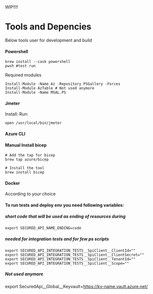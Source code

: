 WIP!!!!

# Tools and Depencies
Below tools user for development and build
#### Powershell
``` 
brew install --cask powershell 
pwsh #test run
```
Required modules
```
Install-Module -Name Az -Repository PSGallery -Forces
Install-Module AzTable # Not used anymore
Install-Module -Name MSAL.PS
```
#### Jmeter
Install:
Run:
```
open /usr/local/bin/jmeter
```
#### Azure CLI
#### Manual Install bicep
```
# Add the tap for bicep
brew tap azure/bicep

# Install the tool
brew install bicep
```

#### Docker
According to your choice

#### To run tests and deploy env you need following variables:
##### short code that will be used as ending of resources during 
```
export SECURED_API_NAME_ENDING=code
```

##### needed for integration tests and for few ps scripts
```
export SECURED_API_INTEGRATION_TESTS__SpiClient__ClientId=""
export SECURED_API_INTEGRATION_TESTS__SpiClient__ClientSecret=""
export SECURED_API_INTEGRATION_TESTS__SpiClient__TenantId=""
export SECURED_API_INTEGRATION_TESTS__SpiClient__Scope=""
```

##### Not used anymore
export SecuredApi__Global__Keyvault=https://kv-name.vault.azure.net/
